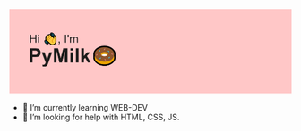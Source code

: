 <img src="header.png">

- 🌱 I’m currently learning WEB-DEV
- 🤔 I’m looking for help with HTML, CSS, JS.
